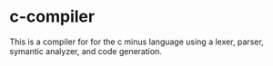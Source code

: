# c-compiler
This is a compiler for for the c minus language using a lexer, parser, symantic analyzer, and code generation.
